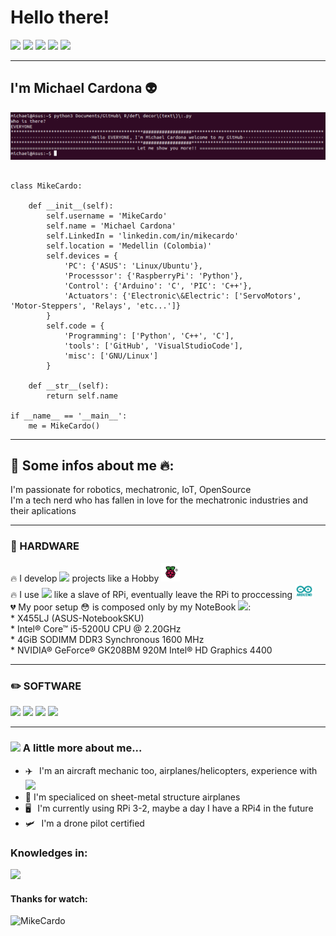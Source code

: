 # Hello there!
[![](https://img.shields.io/badge/LinkedIn-MikeCardo-blue)](https://www.linkedin.com/in/mikecardo)
[![](https://img.shields.io/badge/Gmail-santicardonac%40gmail.com-red)](mailto:santicardonac@gmail.com)
[![](https://img.shields.io/badge/Telegram-%40MikeCardo-blue)](https://t.me/MikeCardo)
[![](https://img.shields.io/badge/Hotmail-michaelcardonac%40hotmail.com-blue)](mailto:michaelcardonac@hotmail.com)
[![](https://img.shields.io/badge/-GitHub-black?style=flat&logo=GitHub&-MikeCardo-black)](https://github.com/MikeCardo/)

---

## I'm Michael Cardona 👽
![header](img/Header.png)

```python3

class MikeCardo:

    def __init__(self):
        self.username = 'MikeCardo'
        self.name = 'Michael Cardona'
        self.LinkedIn = 'linkedin.com/in/mikecardo'
        self.location = 'Medellin (Colombia)'
        self.devices = {
            'PC': {'ASUS': 'Linux/Ubuntu'},
            'Processsor': {'RaspberryPi': 'Python'},
            'Control': {'Arduino': 'C', 'PIC': 'C++'},
            'Actuators': {'Electronic\&Electric': ['ServoMotors', 'Motor-Steppers', 'Relays', 'etc...']}
        }
        self.code = {
            'Programming': ['Python', 'C++', 'C'],
            'tools': ['GitHub', 'VisualStudioCode'],
            'misc': ['GNU/Linux']
        }

    def __str__(self):
        return self.name

if __name__ == '__main__':
    me = MikeCardo()
```
---

## 📖 Some infos about me 🔥:

<p> I'm passionate for robotics, mechatronic, IoT, OpenSource <br>
I'm a tech nerd who has fallen in love for the mechatronic industries and their aplications</p>

--- 

### 🧰 HARDWARE 
<p align="left">
🔥 I develop <img src = "https://img.shields.io/badge/-Raspberry Pi-E30B5D?style=flat&logo=Raspberry Pi&logoColor=white"> projects like a Hobby <img src="img/RPi_Logo.png" width="30"><br>
🔥 I use <img src = "https://img.shields.io/badge/-Arduino-3186a0?style=flat&logo=Arduino&logoColor=white"> like a slave of RPi, eventually leave the RPi to proccessing <img src="img/Arduino_Logo.png" width="30"><br>
💔 My poor setup 😳 is composed only by my NoteBook <img src = "https://img.shields.io/badge/-ASUS-E34F26?style=flat&logo=ASUS&logoColor=white">:<br>
    * X455LJ (ASUS-NotebookSKU)<br>
    * Intel® Core™ i5-5200U CPU @ 2.20GHz <br>
    * 4GiB SODIMM DDR3 Synchronous 1600 MHz <br>
    * NVIDIA® GeForce® GK208BM 920M Intel® HD Graphics 4400
</p>
        
--- 
        
### ✏️ SOFTWARE
<p align="left">
<img src="http://img.shields.io/badge/-Github-000000?style=flat&logo=github&logoColor=FFFFFF">
<img src="http://img.shields.io/badge/-VS%20Code-007ACC?style=flat&logo=visual%20studio%20code&logoColor=white">
<img src="https://img.shields.io/badge/-C%20&%20C++-659ad2?style=flat&logo=c%2B%2B&logoColor=ffffff"> 
<img src="https://img.shields.io/badge/-Python-black?style=flat&logo=python&logoColor=white"> </p>

---

### <img src="https://media.giphy.com/media/VgCDAzcKvsR6OM0uWg/giphy.gif" width="50"> A little more about me... 

* ✈️⠀I'm an aircraft mechanic too, airplanes/helicopters, experience with <img src = "https://img.shields.io/badge/-Airbus A320-blue?&style=plastic&logo=Airbus&logoColor=white"> 
* 🧰  I'm specialiced on sheet-metal structure airplanes
* 🖥⠀I'm currently using RPi 3-2, maybe a day I have a RPi4 in the future
* 🛩️⠀I'm a drone pilot certified

### Knowledges in:
<p align="left">
<img src = "https://img.shields.io/badge/-CAD Autodesk Inventor-black?style=flat&logo=Autodesk&logoColor=white">

#### Thanks for watch:
<img src="https://komarev.com/ghpvc/?username=MikeCardo" alt="MikeCardo" />


